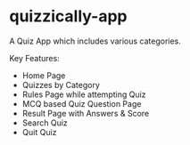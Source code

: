 # quizzically-app
 A Quiz App which includes various categories. 

 Key Features:

 * Home Page
 * Quizzes by Category
 * Rules Page while attempting Quiz
 * MCQ based Quiz Question Page
 * Result Page with Answers & Score
 * Search Quiz
 * Quit Quiz
